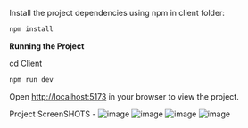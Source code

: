 
Install the project dependencies using npm in client folder:

```bash
npm install
```

**Running the Project**

cd Client
   ```bash
   npm run dev
   ```

Open [http://localhost:5173](http://localhost:5173) in your browser to view the project.

Project ScreenSHOTS - 
![image](https://github.com/CodeSleuthX/Img-to-t-shirt/assets/142811259/2af118b4-121d-4084-9d78-16b7500975ac)
![image](https://github.com/CodeSleuthX/Img-to-t-shirt/assets/142811259/77f4f6df-7173-4b25-86bc-3f90f5837ff5)
![image](https://github.com/CodeSleuthX/Img-to-t-shirt/assets/142811259/5db1ed03-ac87-4599-bc80-49a0a08a21ca)
![image](https://github.com/CodeSleuthX/Img-to-t-shirt/assets/142811259/0b4b36f0-97f3-4be4-88fd-51eee5341888)

